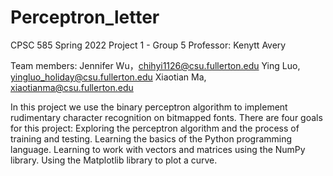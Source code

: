 # Perceptron_letter

CPSC 585 Spring 2022
Project 1 - Group 5
Professor: Kenytt Avery

Team members: 
Jennifer Wu，chihyi1126@csu.fullerton.edu
Ying Luo, yingluo_holiday@csu.fullerton.edu
Xiaotian Ma, xiaotianma@csu.fullerton.edu

In this project we use the binary perceptron algorithm to implement rudimentary character recognition on bitmapped fonts.
There are four goals for this project:
  Exploring the perceptron algorithm and the process of training and testing.
  Learning the basics of the Python programming language.
  Learning to work with vectors and matrices using the NumPy library.
  Using the Matplotlib library to plot a curve.
